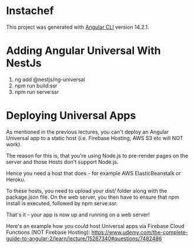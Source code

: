 # Instachef

This project was generated with [Angular CLI](https://github.com/angular/angular-cli) version 14.2.1.

# Adding Angular Universal With NestJs
1. ng add @nestjs/ng-universal
2. npm run build:ssr
3. npm run serve:ssr

# Deploying Universal Apps
As mentioned in the previous lectures, you can't deploy an Angular Universal app to a static host (i.e. Firebase Hosting, AWS S3 etc will NOT work).

The reason for this is, that you're using Node.js to pre-render pages on the server and those Hosts don't support Node.js.

Hence you need a host that does - for example AWS ElasticBeanstalk or Heroku.

To these hosts, you need to upload your dist/ folder along with the package.json file. On the web server, you then have to ensure that npm install is executed, followed by npm serve:ssr.

That's it - your app is now up and running on a web server!

Here's an example how you could host Universal apps via Firebase Cloud Functions (NOT Firebase Hosting): https://www.udemy.com/the-complete-guide-to-angular-2/learn/lecture/15267340#questions/7482486

